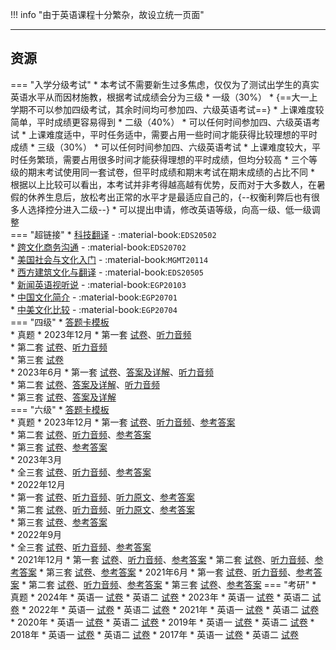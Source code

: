 !!! info "由于英语课程十分繁杂，故设立统一页面"

---

## 资源  
=== "入学分级考试"
    * 本考试不需要新生过多焦虑，仅仅为了测试出学生的真实英语水平从而因材施教，根据考试成绩会分为三级
        * 一级（30%）
            * {==大一上学期不可以参加四级考试，其余时间均可参加四、六级英语考试==}
            * 上课难度较简单，平时成绩更容易得到
        * 二级（40%）
            * 可以任何时间参加四、六级英语考试
            * 上课难度适中，平时任务适中，需要占用一些时间才能获得比较理想的平时成绩
        * 三级（30%）
            * 可以任何时间参加四、六级英语考试
            * 上课难度较大，平时任务繁琐，需要占用很多时间才能获得理想的平时成绩，但均分较高
    * 三个等级的期末考试使用同一套试卷，但平时成绩和期末考试在期末成绩的占比不同
    * 根据以上比较可以看出，本考试并非考得越高越有优势，反而对于大多数人，在暑假的休养生息后，放松考出正常的水平才是最适应自己的，{--权衡利弊后也有很多人选择控分进入二级--}
    * 可以提出申请，修改英语等级，向高一级、低一级调整  
=== "超链接"
    * [科技翻译](科技翻译.md) - :material-book:`EDS20502`  
    * [跨文化商务沟通](跨文化商务沟通.md) - :material-book:`EDS20702`  
    * [美国社会与文化入门](美国社会与文化入门.md) - :material-book:`MGMT20114`  
    * [西方建筑文化与翻译](西方建筑文化与翻译.md) - :material-book:`EDS20505`  
    * [新闻英语视听说](新闻英语视听说.md) - :material-book:`EGP20103`  
    * [中国文化简介](中国文化简介.md) - :material-book:`EGP20701`  
    * [中美文化比较](中美文化比较.md) - :material-book:`EGP20704`  
=== "四级"
    * [答题卡模板](http://api.xtaoa.com/api/lanzou.php?url=https://cqu-openlib.lanzout.com/ieYur22kgo9e&type=down)  
    * 真题
        * 2023年12月
            * 第一套 [试卷](http://api.xtaoa.com/api/lanzou.php?url=https://cqu-openlib.lanzout.com/imLd722kf0ni&type=down)、[听力音频](http://api.xtaoa.com/api/lanzou.php?url=https://cqu-openlib.lanzout.com/i1IGD22kggvi&type=down)  
            * 第二套 [试卷](http://api.xtaoa.com/api/lanzou.php?url=https://cqu-openlib.lanzout.com/idlXH22kf0uf&type=down)、[听力音频](http://api.xtaoa.com/api/lanzou.php?url=https://cqu-openlib.lanzout.com/i8lv722kghfi&type=down)  
            * 第三套 [试卷](http://api.xtaoa.com/api/lanzou.php?url=https://cqu-openlib.lanzout.com/iPnSA22kf0rc&type=down)  
        * 2023年6月
            * 第一套 [试卷](http://api.xtaoa.com/api/lanzou.php?url=https://cqu-openlib.lanzout.com/i3SIc22kmvoh&type=down)、[答案及详解](http://api.xtaoa.com/api/lanzou.php?url=https://cqu-openlib.lanzout.com/iKaOX22kmvmf&type=down)、[听力音频](http://api.xtaoa.com/api/lanzou.php?url=https://cqu-openlib.lanzout.com/iQO0422kmv2f&type=down)  
            * 第二套 [试卷](http://api.xtaoa.com/api/lanzou.php?url=https://cqu-openlib.lanzout.com/izOo722kf1zg&type=down)、[答案及详解](http://api.xtaoa.com/api/lanzou.php?url=https://cqu-openlib.lanzout.com/i0JHZ22kmx9e&type=down)、[听力音频](http://api.xtaoa.com/api/lanzou.php?url=https://cqu-openlib.lanzout.com/itIpo22kmxbg&type=down)  
            * 第三套 [试卷](http://api.xtaoa.com/api/lanzou.php?url=https://cqu-openlib.lanzout.com/iV3aK22kmvzi&type=down)、[答案及详解](http://api.xtaoa.com/api/lanzou.php?url=https://cqu-openlib.lanzout.com/ibeKE22kmvxg&type=down)  
=== "六级"
    * [答题卡模板](http://api.xtaoa.com/api/lanzou.php?url=https://cqu-openlib.lanzout.com/iW7Ta1v5ykqd&type=down)  
    * 真题
        * 2023年12月
            * 第一套 [试卷](http://api.xtaoa.com/api/lanzou.php?url=https://cqu-openlib.lanzout.com/iZMld1wje7mb&type=down)、[听力音频](http://api.xtaoa.com/api/lanzou.php?url=https://cqu-openlib.lanzout.com/iG3Y41wje6jc&type=down)、[参考答案](http://api.xtaoa.com/api/lanzou.php?url=https://cqu-openlib.lanzout.com/ikgTm1wje3mh&type=down)  
            * 第二套 [试卷](http://api.xtaoa.com/api/lanzou.php?url=https://cqu-openlib.lanzout.com/i31IS1wjegqj&type=down)、[听力音频](http://api.xtaoa.com/api/lanzou.php?url=https://cqu-openlib.lanzout.com/i4UsI1wjegoh&type=down)、[参考答案](http://api.xtaoa.com/api/lanzou.php?url=https://cqu-openlib.lanzout.com/iZTbA1wjeegh&type=down)  
            * 第三套 [试卷](http://api.xtaoa.com/api/lanzou.php?url=https://cqu-openlib.lanzout.com/iD1ol1wjeabi&type=down)、[参考答案](http://api.xtaoa.com/api/lanzou.php?url=https://cqu-openlib.lanzout.com/iJJFD1wjea1i&type=down)  
        * 2023年3月  
            * 全三套 [试卷](http://api.xtaoa.com/api/lanzou.php?url=https://cqu-openlib.lanzout.com/izSGs1v4xk1g&type=down)、[听力音频](http://api.xtaoa.com/api/lanzou.php?url=https://cqu-openlib.lanzout.com/iTzFq1v4xjji&type=down)、[参考答案](http://api.xtaoa.com/api/lanzou.php?url=https://cqu-openlib.lanzout.com/iZKlv1v4ximf&type=down)  
        * 2022年12月  
            * 第一套 [试卷](http://api.xtaoa.com/api/lanzou.php?url=https://cqu-openlib.lanzout.com/ipiYA1v4wnob&type=down)、[听力音频](http://api.xtaoa.com/api/lanzou.php?url=https://cqu-openlib.lanzout.com/iM9T61v4wmwd&type=down)、[听力原文](http://api.xtaoa.com/api/lanzou.php?url=https://cqu-openlib.lanzout.com/i1jjN1v4wjsb&type=down)、[参考答案](http://api.xtaoa.com/api/lanzou.php?url=https://cqu-openlib.lanzout.com/iYbVM1v4wjpi&type=down)  
            * 第二套 [试卷](http://api.xtaoa.com/api/lanzou.php?url=https://cqu-openlib.lanzout.com/ifhQi1v4wvsd&type=down)、[听力音频](http://api.xtaoa.com/api/lanzou.php?url=https://cqu-openlib.lanzout.com/ixdTz1v4wuze&type=down)、[听力原文](http://api.xtaoa.com/api/lanzou.php?url=https://cqu-openlib.lanzout.com/isD9Y1v4wsmj&type=down)、[参考答案](http://api.xtaoa.com/api/lanzou.php?url=https://cqu-openlib.lanzout.com/irVyC1v4wsli&type=down)  
            * 第三套 [试卷](http://api.xtaoa.com/api/lanzou.php?url=https://cqu-openlib.lanzout.com/iUtLG1v4wqkf&type=down)、[参考答案](http://api.xtaoa.com/api/lanzou.php?url=https://cqu-openlib.lanzout.com/ip3TQ1v4wpze&type=down)  
        * 2022年9月  
            * 全三套 [试卷](http://api.xtaoa.com/api/lanzou.php?url=https://cqu-openlib.lanzout.com/iXXcT1v4unqb&type=down)、[听力音频](http://api.xtaoa.com/api/lanzou.php?url=https://cqu-openlib.lanzout.com/iw1Sj1v4unmh&type=down)、[参考答案](http://api.xtaoa.com/api/lanzou.php?url=https://cqu-openlib.lanzout.com/iK4LJ1v4unni&type=down)  
        * 2021年12月
            * 第一套 [试卷](http://api.xtaoa.com/api/lanzou.php?url=https://cqu-openlib.lanzout.com/iOcwR1v5y2aj&type=down)、[听力音频](http://api.xtaoa.com/api/lanzou.php?url=https://cqu-openlib.lanzout.com/ileGO1v5y27g&type=down)、[参考答案](http://api.xtaoa.com/api/lanzou.php?url=https://cqu-openlib.lanzout.com/iqM2b1v5y1dg&type=down)
            * 第二套 [试卷](http://api.xtaoa.com/api/lanzou.php?url=https://cqu-openlib.lanzout.com/io8f91v5y39e&type=down)、[听力音频](http://api.xtaoa.com/api/lanzou.php?url=https://cqu-openlib.lanzout.com/iwifX1v5y37c&type=down)、[参考答案](http://api.xtaoa.com/api/lanzou.php?url=https://cqu-openlib.lanzout.com/imGE81v5y2hg&type=down)
            * 第三套 [试卷](http://api.xtaoa.com/api/lanzou.php?url=https://cqu-openlib.lanzout.com/iSFew1v5y2fe&type=down)、[参考答案](http://api.xtaoa.com/api/lanzou.php?url=https://cqu-openlib.lanzout.com/iwpwq1v5y2cb&type=down)
        * 2021年6月
            * 第一套 [试卷](http://api.xtaoa.com/api/lanzou.php?url=https://cqu-openlib.lanzout.com/iggb11v5xxaj&type=down)、[听力音频](http://api.xtaoa.com/api/lanzou.php?url=https://cqu-openlib.lanzout.com/is90b1v5xx8h&type=down)、[参考答案](http://api.xtaoa.com/api/lanzou.php?url=https://cqu-openlib.lanzout.com/iC1hE1v5xweh&type=down)
            * 第二套 [试卷](http://api.xtaoa.com/api/lanzou.php?url=https://cqu-openlib.lanzout.com/iEpsl1v5xyje&type=down)、[听力音频](http://api.xtaoa.com/api/lanzou.php?url=https://cqu-openlib.lanzout.com/icjhX1v5xyhc&type=down)、[参考答案](http://api.xtaoa.com/api/lanzou.php?url=https://cqu-openlib.lanzout.com/i5KIy1v5xxrg&type=down)
            * 第三套 [试卷](http://api.xtaoa.com/api/lanzou.php?url=https://cqu-openlib.lanzout.com/i8VY21v5xxih&type=down)、[参考答案](http://api.xtaoa.com/api/lanzou.php?url=https://cqu-openlib.lanzout.com/iFU5n1v5xxgf&type=down)
=== "考研"
    * 真题
        * 2024年
            * 英语一 [试卷](http://api.xtaoa.com/api/lanzou.php?url=https://cqu-openlib.lanzout.com/iIydo22jum4f&type=down)
            * 英语二 [试卷](http://api.xtaoa.com/api/lanzou.php?url=https://cqu-openlib.lanzout.com/iLc8N22jum8j&type=down)
        * 2023年
            * 英语一 [试卷](http://api.xtaoa.com/api/lanzou.php?url=https://cqu-openlib.lanzout.com/igBAB22jujsb&type=down)
            * 英语二 [试卷](http://api.xtaoa.com/api/lanzou.php?url=https://cqu-openlib.lanzout.com/ikta222jujud&type=down)
        * 2022年
            * 英语一 [试卷](http://api.xtaoa.com/api/lanzou.php?url=https://cqu-openlib.lanzout.com/iRZGU22juhij&type=down)
            * 英语二 [试卷](http://api.xtaoa.com/api/lanzou.php?url=https://cqu-openlib.lanzout.com/iWbwL22juhkb&type=down)
        * 2021年
            * 英语一 [试卷](http://api.xtaoa.com/api/lanzou.php?url=https://cqu-openlib.lanzout.com/ifO7Z22jufih&type=down)
            * 英语二 [试卷](http://api.xtaoa.com/api/lanzou.php?url=https://cqu-openlib.lanzout.com/iJrC522jufkj&type=down)
        * 2020年
            * 英语一 [试卷](http://api.xtaoa.com/api/lanzou.php?url=https://cqu-openlib.lanzout.com/inksC22jud3a&type=down)
            * 英语二 [试卷](http://api.xtaoa.com/api/lanzou.php?url=https://cqu-openlib.lanzout.com/isfy422jud5c&type=down)
        * 2019年
            * 英语一 [试卷](http://api.xtaoa.com/api/lanzou.php?url=https://cqu-openlib.lanzout.com/i9fAp22juaed&type=down)
            * 英语二 [试卷](http://api.xtaoa.com/api/lanzou.php?url=https://cqu-openlib.lanzout.com/iB07z22juaih&type=down)
        * 2018年
            * 英语一 [试卷](http://api.xtaoa.com/api/lanzou.php?url=https://cqu-openlib.lanzout.com/iKcc522ju7ta&type=down)
            * 英语二 [试卷](http://api.xtaoa.com/api/lanzou.php?url=https://cqu-openlib.lanzout.com/iA0zA22ju7wd&type=down)
        * 2017年
            * 英语一 [试卷](http://api.xtaoa.com/api/lanzou.php?url=https://cqu-openlib.lanzout.com/i0qXj22ju1za&type=down)
            * 英语二 [试卷](http://api.xtaoa.com/api/lanzou.php?url=https://cqu-openlib.lanzout.com/iyBbA22ju23e&type=down)
